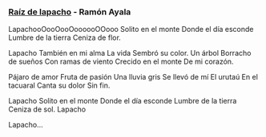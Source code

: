 ### [Raíz de lapacho](https://www.youtube.com/watch?v=i-mwsUGBzI4) - Ramón Ayala

LapachooOooOooOoooooOOooo
Solito en el monte
Donde el día esconde
Lumbre de la tierra
Ceniza de flor.

Lapacho
También en mi alma
La vida
Sembró su color.
Un árbol
Borracho de sueños
Con ramas de viento
Crecido en el monte
De mi corazón.

Pájaro de amor
Fruta de pasión
Una lluvia gris
Se llevó de mí
El urutaú
En el tacuaral
Canta su dolor
Sin fin.

Lapacho
Solito en el monte
Donde el día esconde
Lumbre de la tierra
Ceniza de sol.
Lapacho

Lapacho...
